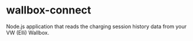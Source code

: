 # wallbox-connect
Node.js application that reads the charging session history data from your VW (Elli) Wallbox. 
